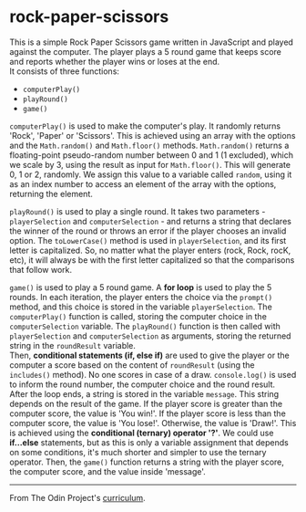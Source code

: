 # rock-paper-scissors

This is a simple Rock Paper Scissors game written in JavaScript and played against the computer. The player plays a 5 round game that keeps score and reports whether the player wins or loses at the end.  
It consists of three functions:

- `computerPlay()`
- `playRound()`
- `game()`

`computerPlay()` is used to make the computer's play. It randomly returns 'Rock', 'Paper' or 'Scissors'. This is achieved using an array with the options and the `Math.random()` and `Math.floor()` methods. 
`Math.random()` returns a floating-point pseudo-random number between 0 and 1 (1 excluded), which we scale by 3, using the result as input for `Math.floor()`. This will generate 0, 1 or 2, randomly. We assign this value to a variable called `random`, using it as an index number to access an element of the array with the options, returning the element.

`playRound()` is used to play a single round. It takes two parameters - `playerSelection` and `computerSelection` - and returns a string that declares the winner of the round or throws an error if the player chooses an invalid option. 
The `toLowerCase()` method is used in `playerSelection`, and its first letter is capitalized. So, no matter what the player enters (rock, Rock, rocK, etc), it will always be with the first letter capitalized so that the comparisons that follow work.

`game()` is used to play a 5 round game. A **for loop** is used to play the 5 rounds. In each iteration, the player enters the choice via the `prompt()` method, and this choice is stored in the variable `playerSelection`. The `computerPlay()` function is called, storing the computer choice in the `computerSelection` variable. The `playRound()` function is then called with `playerSelection` and `computerSelection` as arguments, storing the returned string in the `roundResult` variable.  
Then, **conditional statements (if, else if)** are used to give the player or the computer a score based on the content of `roundResult` (using the `includes()` method). No one scores in case of a draw.  `console.log()` is used to inform the round number, the computer choice and the round result.  
After the loop ends, a string is stored in the variable `message`. This string depends on the result of the game. If the player score is greater than the computer score, the value is 'You win!'. If the player score is less than the computer score, the value is 'You lose!'. Otherwise, the value is 'Draw!'. This is achieved using the **conditional (ternary) operator '?'**. We could use **if...else** statements, but as this is only a variable assignment that depends on some conditions, it's much shorter and simpler to use the ternary operator. 
Then, the `game()` function returns a string with the player score, the computer score, and the value inside 'message'.

---

From The Odin Project's [curriculum](https://www.theodinproject.com/courses/web-development-101/lessons/rock-paper-scissors).
